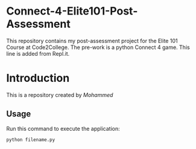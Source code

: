# Connect-4-Elite101-Post-Assessment

This repository contains my post-assessment project for the Elite 101 Course at Code2College.
The pre-work is a python Connect 4 game.
This line is added from Repl.it.

# Introduction


This is a repository created by *Mohammed*


## Usage


Run this command to execute the application:


`python filename.py`

 

```
